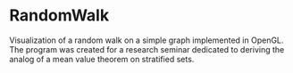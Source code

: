 # RandomWalk
Visualization of a random walk on a simple graph implemented in OpenGL. The program was created for a research seminar dedicated to deriving the analog of a mean value theorem on stratified sets.

